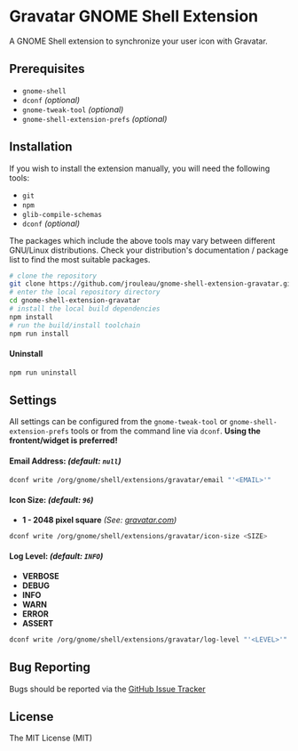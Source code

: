 # Gravatar GNOME Shell Extension
A GNOME Shell extension to synchronize your user icon with Gravatar.

## Prerequisites
* `gnome-shell`
* `dconf` _(optional)_
* `gnome-tweak-tool` _(optional)_
* `gnome-shell-extension-prefs` _(optional)_

## Installation

If you wish to install the extension manually, you will need the following tools:
* `git`
* `npm`
* `glib-compile-schemas`
* `dconf` _(optional)_

The packages which include the above tools may vary between different GNU/Linux distributions. Check your distribution's documentation / package list to find the most suitable packages.

```bash
# clone the repository
git clone https://github.com/jrouleau/gnome-shell-extension-gravatar.git
# enter the local repository directory
cd gnome-shell-extension-gravatar
# install the local build dependencies
npm install
# run the build/install toolchain
npm run install
```

#### Uninstall
```bash
npm run uninstall
```

## Settings
All settings can be configured from the `gnome-tweak-tool` or `gnome-shell-extension-prefs` tools or from the command line via `dconf`. **Using the frontent/widget is preferred!**

#### Email Address: _(default: `null`)_
```bash
dconf write /org/gnome/shell/extensions/gravatar/email "'<EMAIL>'"
```

#### Icon Size: _(default: `96`)_
* **1 - 2048 pixel square** _(See: [gravatar.com](https://en.gravatar.com/site/implement/images/#size))_
```bash
dconf write /org/gnome/shell/extensions/gravatar/icon-size <SIZE>
```

#### Log Level: _(default: `INFO`)_
* **VERBOSE**
* **DEBUG**
* **INFO**
* **WARN**
* **ERROR**
* **ASSERT**
```bash
dconf write /org/gnome/shell/extensions/gravatar/log-level "'<LEVEL>'"
```

## Bug Reporting
Bugs should be reported via the [GitHub Issue Tracker](https://github.com/jrouleau/gnome-shell-extension-gravatar/issues)

## License
The MIT License (MIT)
